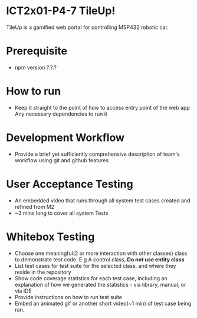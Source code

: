 # ICT2x01-P4-7 TileUp!

TileUp is a gamified web portal for controlling MSP432 robotic car.

# Prerequisite

- npm version ?.?.?

# How to run

- Keep it straight to the point of how to access entry point of the web app
  Any necessary dependencies to run it

# Development Workflow

- Provide a brief yet sufficiently comprehensive description of team's workflow using git and github features

# User Acceptance Testing

- An embedded video that runs through all system test cases created and refined from M2
- ~3 mins long to cover all system Tests

# Whitebox Testing

- Choose one meaningful(2 or more interaction with other classes) class to demonstrate test code. E.g A control class, **Do not use entity class**
- List test cases for test suite for the selected class, and where they reside in the repository
- Show code coverage statistics for each test case, including an explanation of how we generated the statistics - via library, manual, or via IDE
- Provide instructions on how to run test suite
- Embed an animated gif or another short video(~1 min) of test case being ran.
